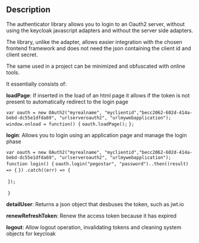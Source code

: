 ## Description

The authenticator library allows you to login to an Oauth2 server, without using the keycloak javascript adapters and without the server side adapters.

The library, unlike the adapter, allows easier integration with the chosen frontend framework and does not need the json containing the client id and client secret.

The same used in a project can be minimized and obfuscated with online tools.

It essentially consists of:



**loadPage**: If inserted in the load of an html page it allows if the token is not present to automatically redirect to the login page

`var oauth = new OAuth2("myrealname", "myclientid","becc2062-602d-414a-bebd-dc55e1dfda69", "urlserveroauth2", "urlmywebapplication");`
        `window.onload = function() {`
            `oauth.loadPage();`
        `};`



**login**: Allows you to login using an application page and manage the login phase

`var oauth = new OAuth2("myrealname", "myclientid","becc2062-602d-414a-bebd-dc55e1dfda69", "urlserveroauth2", "urlmywebapplication");`
`function login() {`
            `oauth.login("pegostar", "password")..then((result) => {`
                        `})`
                        `.catch((err) => {`

​                       `});`

​        `}`



**detailUser**: Returns a json object that desbuses the token, such as jwt.io

**renewRefreshToken**: Renew the access token because it has expired

**logout**: Allow logout operation, invalidating tokens and cleaning system objects for keycloak


